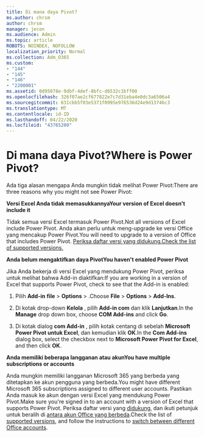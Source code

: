 ```yaml
---
title: Di mana daya Pivot?
ms.author: chrsm
author: chrsm
manager: jecon
ms.audience: Admin
ms.topic: article
ROBOTS: NOINDEX, NOFOLLOW
localization_priority: Normal
ms.collection: Adm_O365
ms.custom:
- "144"
- "145"
- "146"
- "2200001"
ms.assetid: 0d95078e-9dbf-4def-8bfc-d6532c1bff00
ms.openlocfilehash: 326f07ae2cf677822e7c7d31eba4e0dc3a6506a4
ms.sourcegitcommit: 631cbb5f03e5371f0995e976536d24e9d13746c3
ms.translationtype: MT
ms.contentlocale: id-ID
ms.lasthandoff: 04/22/2020
ms.locfileid: "43765200"
---
```

# <a name="where-is-power-pivot"></a><span data-ttu-id="e8e4a-102">Di mana daya Pivot?</span><span class="sxs-lookup"><span data-stu-id="e8e4a-102">Where is Power Pivot?</span></span>

<span data-ttu-id="e8e4a-103">Ada tiga alasan mengapa Anda mungkin tidak melihat Power Pivot:</span><span class="sxs-lookup"><span data-stu-id="e8e4a-103">There are three reasons why you might not see Power Pivot:</span></span>
  
<span data-ttu-id="e8e4a-104">**Versi Excel Anda tidak memasukkannya**</span><span class="sxs-lookup"><span data-stu-id="e8e4a-104">**Your version of Excel doesn't include it**</span></span>
  
<span data-ttu-id="e8e4a-105">Tidak semua versi Excel termasuk Power Pivot.</span><span class="sxs-lookup"><span data-stu-id="e8e4a-105">Not all versions of Excel include Power Pivot.</span></span> <span data-ttu-id="e8e4a-106">Anda akan perlu untuk meng-upgrade ke versi Office yang mencakup Power Pivot.</span><span class="sxs-lookup"><span data-stu-id="e8e4a-106">You will need to upgrade to a version of Office that includes Power Pivot.</span></span> [<span data-ttu-id="e8e4a-107">Periksa daftar versi yang didukung.</span><span class="sxs-lookup"><span data-stu-id="e8e4a-107">Check the list of supported versions.</span></span>](https://support.office.com/article/aa64e217-4b6e-410b-8337-20b87e1c2a4b.aspx)
  
<span data-ttu-id="e8e4a-108">**Anda belum mengaktifkan daya Pivot**</span><span class="sxs-lookup"><span data-stu-id="e8e4a-108">**You haven't enabled Power Pivot**</span></span>
  
<span data-ttu-id="e8e4a-109">Jika Anda bekerja di versi Excel yang mendukung Power Pivot, periksa untuk melihat bahwa Add-in diaktifkan:</span><span class="sxs-lookup"><span data-stu-id="e8e4a-109">If you are working in a version of Excel that supports Power Pivot, check to see that the Add-in is enabled:</span></span>
  
1. <span data-ttu-id="e8e4a-110">Pilih **Add-in** **file** \> **Options** \> .</span><span class="sxs-lookup"><span data-stu-id="e8e4a-110">Choose **File** \> **Options** \> **Add-Ins**.</span></span>

2. <span data-ttu-id="e8e4a-111">Di kotak drop-down **Kelola** , pilih **Add-in com** dan klik **Lanjutkan**.</span><span class="sxs-lookup"><span data-stu-id="e8e4a-111">In the **Manage** drop down box, choose **COM Add-ins** and click **Go**.</span></span>

3. <span data-ttu-id="e8e4a-112">Di kotak dialog **com Add-in** , pilih kotak centang di sebelah **Microsoft Power Pivot untuk Excel**, dan kemudian klik **OK**.</span><span class="sxs-lookup"><span data-stu-id="e8e4a-112">In the **Com Add-ins** dialog box, select the checkbox next to **Microsoft Power Pivot for Excel**, and then click **OK**.</span></span>

<span data-ttu-id="e8e4a-113">**Anda memiliki beberapa langganan atau akun**</span><span class="sxs-lookup"><span data-stu-id="e8e4a-113">**You have multiple subscriptions or accounts**</span></span>
  
<span data-ttu-id="e8e4a-114">Anda mungkin memiliki langganan Microsoft 365 yang berbeda yang ditetapkan ke akun pengguna yang berbeda.</span><span class="sxs-lookup"><span data-stu-id="e8e4a-114">You might have different Microsoft 365 subscriptions assigned to different user accounts.</span></span> <span data-ttu-id="e8e4a-115">Pastikan Anda masuk ke akun dengan versi Excel yang mendukung Power Pivot.</span><span class="sxs-lookup"><span data-stu-id="e8e4a-115">Make sure you're signed in to an account with a version of Excel that supports Power Pivot.</span></span> <span data-ttu-id="e8e4a-116">Periksa daftar versi yang [didukung](https://support.office.com/article/aa64e217-4b6e-410b-8337-20b87e1c2a4b.aspx), dan ikuti petunjuk untuk beralih di [antara akun Office yang berbeda](https://support.office.com/article/b9582171-fd1f-4284-9846-bdd72bb28426.aspx#BKMK_WebSwitchAccounts).</span><span class="sxs-lookup"><span data-stu-id="e8e4a-116">Check the list of [supported versions](https://support.office.com/article/aa64e217-4b6e-410b-8337-20b87e1c2a4b.aspx), and follow the instructions to [switch between different Office accounts](https://support.office.com/article/b9582171-fd1f-4284-9846-bdd72bb28426.aspx#BKMK_WebSwitchAccounts).</span></span>
